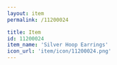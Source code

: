 ```yaml
---
layout: item
permalink: /11200024

title: Item
id: 11200024
item_name: 'Silver Hoop Earrings'
icon_url: 'item/icon/11200024.png'
---
```

